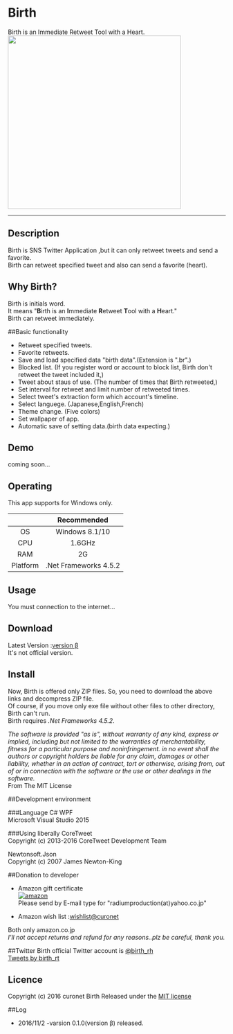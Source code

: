 # Birth
Birth is an Immediate Retweet Tool with a Heart.   
<img src="https://github.com/curonet/Birth/blob/master/img/cap1.png " width="400">
***

## Description
Birth is SNS Twitter Application ,but it can only retweet tweets and send a favorite.  
Birth can retweet specified tweet and also can send a favorite (heart).

## Why Birth?
Birth is initials word.  
It means "**B**irth is an **I**mmediate **R**etweet **T**ool with a **H**eart."  
Birth can retweet immediately.


##Basic functionality
* Retweet specified tweets.  
* Favorite retweets.
* Save and load specified data "birth data".(Extension is ".br".)
* Blocked list. (If you register word or account to block list, Birth don't retweet the tweet included it,)
* Tweet about staus of use. (The number of times that Birth retweeted,)
* Set interval for retweet and limit number of retweeted times. 
* Select tweet's extraction form which account's timeline.
* Select languege. (Japanese,English,French)
* Theme change. (Five colors)
* Set wallpaper of app.
* Automatic save of setting data.(birth data expecting.)

  

## Demo
coming soon...


## Operating
This app supports for Windows only.

| |Recommended |
|:------------:|:------------:| 
| OS | Windows 8.1/10 | 
| CPU | 1.6GHz | 
| RAM | 2G | 
| Platform | .Net Frameworks 4.5.2 | 


## Usage
You must connection to the internet...


## Download
Latest Version :[version &beta;](https://github.com/curonet/Birth/blob/master/LICENSE)  
It's not official version.


## Install
Now, Birth is offered only ZIP files.
So, you need to download the above links and decompress ZIP file.  
Of course, if you move only exe file without other files to other directory, Birth can't run.  
Birth requires *.Net Frameworks 4.5.2*. 


*The software is provided "as is", without warranty of any kind, express or implied, including but not limited to the warranties of merchantability, fitness for a particular purpose and noninfringement. in no event shall the authors or copyright holders be liable for any claim, damages or other liability, whether in an action of contract, tort or otherwise, arising from, out of or in connection with the software or the use or other dealings in the software.*  
From The MIT License

##Development environment


###Language
C# WPF  
Microsoft Visual Studio 2015

###Using liberally
CoreTweet  
Copyright (c) 2013-2016 CoreTweet Development Team

Newtonsoft.Json  
Copyright (c) 2007 James Newton-King

##Donation to developer

* Amazon gift certificate  
[![amazon](http://ecx.images-amazon.com/images/G/09/2011/x-site/gc/gc-assoc234x60.gif)](https://www.amazon.co.jp/gp/product/B004N3APGO/ref=gc_lpt3_ttl_eml)   
Please send by E-mail type for "radiumproduction(at)yahoo.co.jp"  

* Amazon wish list :[wishlist@curonet](https://www.amazon.co.jp/gp/registry/wishlist/306ZZ1E7TFK4V/ref=cm_wl_sortbar_o_page_2?ie=UTF8&page=2)   

Both only amazon.co.jp  
*I'll not accept returns and refund for any reasons..plz be careful, thank you.*

##Twitter 
Birth official	Twitter account is [@birth_rh](https://twitter.com/birth_rt)  
<a class="twitter-timeline" href="https://twitter.com/birth_rt">Tweets by birth_rt</a> <script async src="//platform.twitter.com/widgets.js" charset="utf-8"></script>  

## Licence

Copyright (c) 2016 curonet
Birth Released under the [MIT license](https://github.com/curonet/Birth/blob/master/LICENSE)

##Log

* 2016/11/2 -varsion 0.1.0(version &beta;) released.